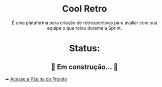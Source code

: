 <h1 align="center">Cool Retro</h1>
<p align="center">É uma plataforma para criação de retrospectivas para avaliar com sua equipe o que rolou durante a Sprint. </p>
<h1 align="center"> Status:</h1>
<h2 align="center"> 
🚀 Em construção...  🚧
</h2>
<p>&#10149 <a href="http://cool-retro.vercel.app/">Acesse a Página do Projeto</a></p>
